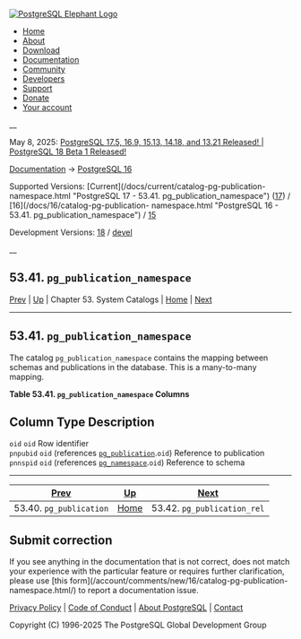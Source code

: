 [ ![PostgreSQL Elephant Logo](/media/img/about/press/elephant.png) ](/)

  * [Home](/ "Home")
  * [About](/about/ "About")
  * [Download](/download/ "Download")
  * [Documentation](/docs/ "Documentation")
  * [Community](/community/ "Community")
  * [Developers](/developer/ "Developers")
  * [Support](/support/ "Support")
  * [Donate](/about/donate/ "Donate")
  * [Your account](/account/ "Your account")

__

May 8, 2025: [ PostgreSQL 17.5, 16.9, 15.13, 14.18, and 13.21 Released! ](/about/news/postgresql-175-169-1513-1418-and-1321-released-3072/) | [ PostgreSQL 18 Beta 1 Released! ](/about/news/postgresql-18-beta-1-released-3070/)

[Documentation](/docs/ "Documentation") -> [PostgreSQL
16](/docs/16/index.html)

Supported Versions: [Current](/docs/current/catalog-pg-publication-
namespace.html "PostgreSQL 17 - 53.41. pg_publication_namespace")
([17](/docs/17/catalog-pg-publication-namespace.html "PostgreSQL 17 -
53.41. pg_publication_namespace")) / [16](/docs/16/catalog-pg-publication-
namespace.html "PostgreSQL 16 - 53.41. pg_publication_namespace") /
[15](/docs/15/catalog-pg-publication-namespace.html "PostgreSQL 15 -
53.41. pg_publication_namespace")

Development Versions: [18](/docs/18/catalog-pg-publication-namespace.html
"PostgreSQL 18 - 53.41. pg_publication_namespace") /
[devel](/docs/devel/catalog-pg-publication-namespace.html "PostgreSQL devel -
53.41. pg_publication_namespace")

__

53.41. `pg_publication_namespace`  
---  
[Prev](catalog-pg-publication.html "53.40. pg_publication")  | [Up](catalogs.html "Chapter 53. System Catalogs") | Chapter 53. System Catalogs | [Home](index.html "PostgreSQL 16.9 Documentation") |  [Next](catalog-pg-publication-rel.html "53.42. pg_publication_rel")  
  
* * *

## 53.41. `pg_publication_namespace` #

The catalog `pg_publication_namespace` contains the mapping between schemas
and publications in the database. This is a many-to-many mapping.

**Table  53.41. `pg_publication_namespace` Columns**

Column Type Description  
---  
`oid` `oid` Row identifier  
`pnpubid` `oid` (references [`pg_publication`](catalog-pg-publication.html
"53.40. pg_publication").`oid`) Reference to publication  
`pnnspid` `oid` (references [`pg_namespace`](catalog-pg-namespace.html
"53.32. pg_namespace").`oid`) Reference to schema  
  
  

* * *

[Prev](catalog-pg-publication.html "53.40. pg_publication")  | [Up](catalogs.html "Chapter 53. System Catalogs") |  [Next](catalog-pg-publication-rel.html "53.42. pg_publication_rel")  
---|---|---  
53.40. `pg_publication`  | [Home](index.html "PostgreSQL 16.9 Documentation") |  53.42. `pg_publication_rel`  
  
## Submit correction

If you see anything in the documentation that is not correct, does not match
your experience with the particular feature or requires further clarification,
please use [this form](/account/comments/new/16/catalog-pg-publication-
namespace.html/) to report a documentation issue.

[Privacy Policy](/about/privacypolicy) | [Code of Conduct](/about/policies/coc/) | [About PostgreSQL](/about/) | [Contact](/about/contact/)  

Copyright (C) 1996-2025 The PostgreSQL Global Development Group

